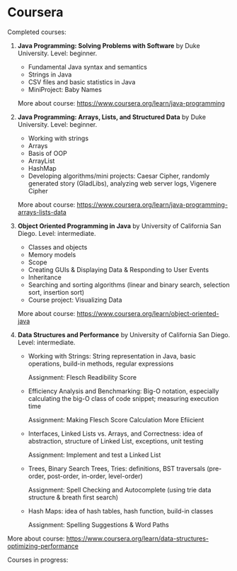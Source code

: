 # Coursera


Completed courses:
1. **Java Programming: Solving Problems with Software** by Duke University. 
   Level: beginner.

   - Fundamental Java syntax and semantics
   - Strings in Java
   - CSV files and basic statistics in Java
   - MiniProject: Baby Names

   More about course: https://www.coursera.org/learn/java-programming
   
2. **Java Programming: Arrays, Lists, and Structured Data**
   by Duke University. Level: beginner.
   
   - Working with strings
   - Arrays 
   - Basis of OOP 
   - ArrayList 
   - HashMap
   - Developing algorithms/mini projects: Caesar Cipher, randomly generated story (GladLibs), analyzing web server logs, Vigenere Cipher

   More about course: https://www.coursera.org/learn/java-programming-arrays-lists-data

3. **Object Oriented Programming in Java** by University of California San Diego. Level: intermediate.
   
    - Classes and objects 
    - Memory models 
    - Scope
    - Creating GUIs & Displaying Data & Responding to User Events 
    - Inheritance 
    - Searching and sorting algorithms (linear and binary search, selection sort, insertion sort)
    - Course project: Visualizing Data

   More about course: https://www.coursera.org/learn/object-oriented-java
   

4. **Data Structures and Performance** by University of California San Diego. Level: intermediate. 

   - Working with Strings: String representation in Java, basic operations, build-in methods, regular expressions
  
      Assignment: Flesch Readibility Score
  
   - Efficiency Analysis and Benchmarking: Big-O notation, especially calculating the big-O class of code snippet; measuring execution time  
   
      Assignment: Making Flesch Score Calculation More Efiicient
   - Interfaces, Linked Lists vs. Arrays, and Correctness: idea of abstraction, structure of Linked List, exceptions, unit testing     

      Assignment: Implement and test a Linked List
   - Trees, Binary Search Trees, Tries: definitions, BST traversals (pre-order, post-order, in-order, level-order)
   
      Assignment: Spell Checking and Autocomplete (using trie data structure & breath first search)
   - Hash Maps: idea of hash tables, hash function, build-in classes
   
      Assignment: Spelling Suggestions & Word Paths

More about course: https://www.coursera.org/learn/data-structures-optimizing-performance


Courses in progress: 